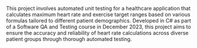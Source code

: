 This project involves automated unit testing for a healthcare application that calculates maximum heart rate and exercise target ranges based on various formulas tailored to different patient demographics. Developed in C# as part of a Software QA and Testing course in December 2023, this project aims to ensure the accuracy and reliability of heart rate calculations across diverse patient groups through thorough automated testing.
